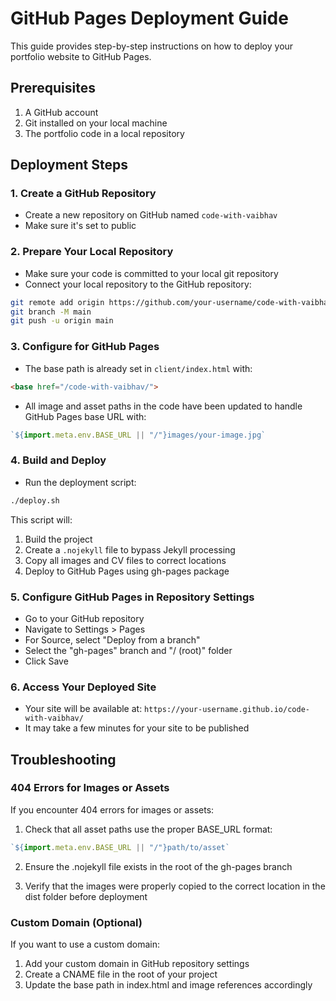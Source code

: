 # GitHub Pages Deployment Guide

This guide provides step-by-step instructions on how to deploy your portfolio website to GitHub Pages.

## Prerequisites

1. A GitHub account
2. Git installed on your local machine
3. The portfolio code in a local repository

## Deployment Steps

### 1. Create a GitHub Repository

- Create a new repository on GitHub named `code-with-vaibhav`
- Make sure it's set to public

### 2. Prepare Your Local Repository

- Make sure your code is committed to your local git repository
- Connect your local repository to the GitHub repository:
```bash
git remote add origin https://github.com/your-username/code-with-vaibhav.git
git branch -M main
git push -u origin main
```

### 3. Configure for GitHub Pages

- The base path is already set in `client/index.html` with:
```html
<base href="/code-with-vaibhav/">
```

- All image and asset paths in the code have been updated to handle GitHub Pages base URL with:
```js
`${import.meta.env.BASE_URL || "/"}images/your-image.jpg`
```

### 4. Build and Deploy

- Run the deployment script:
```bash
./deploy.sh
```

This script will:
1. Build the project
2. Create a `.nojekyll` file to bypass Jekyll processing
3. Copy all images and CV files to correct locations
4. Deploy to GitHub Pages using gh-pages package

### 5. Configure GitHub Pages in Repository Settings

- Go to your GitHub repository
- Navigate to Settings > Pages
- For Source, select "Deploy from a branch"
- Select the "gh-pages" branch and "/ (root)" folder
- Click Save

### 6. Access Your Deployed Site

- Your site will be available at: `https://your-username.github.io/code-with-vaibhav/`
- It may take a few minutes for your site to be published

## Troubleshooting

### 404 Errors for Images or Assets

If you encounter 404 errors for images or assets:

1. Check that all asset paths use the proper BASE_URL format:
```js
`${import.meta.env.BASE_URL || "/"}path/to/asset`
```

2. Ensure the .nojekyll file exists in the root of the gh-pages branch

3. Verify that the images were properly copied to the correct location in the dist folder before deployment

### Custom Domain (Optional)

If you want to use a custom domain:

1. Add your custom domain in GitHub repository settings
2. Create a CNAME file in the root of your project
3. Update the base path in index.html and image references accordingly
